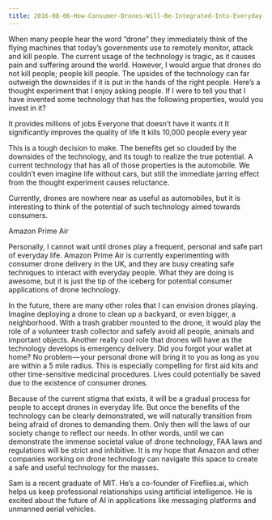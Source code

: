 ```yaml
---
title: 2016-08-06-How-Consumer-Drones-Will-Be-Integrated-Into-Everyday-Life
---
```


When many people hear the word “drone” they immediately think of the flying machines that today’s governments use to remotely monitor, attack and kill people. The current usage of the technology is tragic, as it causes pain and suffering around the world. However, I would argue that drones do not kill people; people kill people. The upsides of the technology can far outweigh the downsides if it is put in the hands of the right people.
Here’s a thought experiment that I enjoy asking people. If I were to tell you that I have invented some technology that has the following properties, would you invest in it?

It provides millions of jobs
Everyone that doesn’t have it wants it
It significantly improves the quality of life
It kills 10,000 people every year

This is a tough decision to make. The benefits get so clouded by the downsides of the technology, and its tough to realize the true potential. A current technology that has all of those properties is the automobile. We couldn’t even imagine life without cars, but still the immediate jarring effect from the thought experiment causes reluctance.

Currently, drones are nowhere near as useful as automobiles, but it is interesting to think of the potential of such technology aimed towards consumers.

Amazon Prime Air

Personally, I cannot wait until drones play a frequent, personal and safe part of everyday life. Amazon Prime Air is currently experimenting with consumer drone delivery in the UK, and they are busy creating safe techniques to interact with everyday people. What they are doing is awesome, but it is just the tip of the iceberg for potential consumer applications of drone technology.

In the future, there are many other roles that I can envision drones playing. Imagine deploying a drone to clean up a backyard, or even bigger, a neighborhood. With a trash grabber mounted to the drone, it would play the role of a volunteer trash collector and safely avoid all people, animals and important objects.
Another really cool role that drones will have as the technology develops is emergency delivery. Did you forgot your wallet at home? No problem — your personal drone will bring it to you as long as you are within a 5 mile radius. This is especially compelling for first aid kits and other time-sensitive medicinal procedures. Lives could potentially be saved due to the existence of consumer drones.

Because of the current stigma that exists, it will be a gradual process for people to accept drones in everyday life. But once the benefits of the technology can be clearly demonstrated, we will naturally transition from being afraid of drones to demanding them. Only then will the laws of our society change to reflect our needs. In other words, until we can demonstrate the immense societal value of drone technology, FAA laws and regulations will be strict and inhibitive. It is my hope that Amazon and other companies working on drone technology can navigate this space to create a safe and useful technology for the masses.

Sam is a recent graduate of MIT. He’s a co-founder of Fireflies.ai, which helps us keep professional relationships using artificial intelligence. He is excited about the future of AI in applications like messaging platforms and unmanned aerial vehicles.

